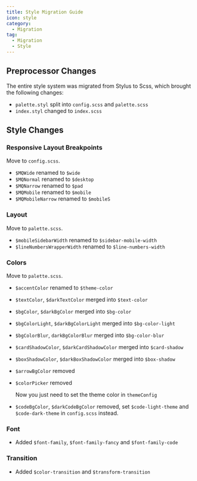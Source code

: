 ```yaml
---
title: Style Migration Guide
icon: style
category:
  - Migration
tag:
  - Migration
  - Style
---
```


## Preprocessor Changes

The entire style system was migrated from Stylus to Scss, which brought the following changes:

- `palette.styl` split into `config.scss` and `palette.scss`
- `index.styl` changed to `index.scss`

## Style Changes

### Responsive Layout Breakpoints

Move to `config.scss`.

- `$MQWide` renamed to `$wide`
- `$MQNormal` renamed to `$desktop`
- `$MQNarrow` renamed to `$pad`
- `$MQMobile` renamed to `$mobile`
- `$MQMobileNarrow` renamed to `$mobileS`

### Layout

Move to `palette.scss`.

- `$mobileSidebarWidth` renamed to `$sidebar-mobile-width`
- `$lineNumbersWrapperWidth` renamed to `$line-numbers-width`

### Colors

Move to `palette.scss`.

- `$accentColor` renamed to `$theme-color`
- `$textColor`, `$darkTextColor` merged into `$text-color`
- `$bgColor`, `$darkBgColor` merged into `$bg-color`
- `$bgColorLight`, `$darkBgColorLight` merged into `$bg-color-light`
- `$bgColorBlur`, `darkBgColorBlur` merged into `$bg-color-blur`
- `$cardShadowColor`, `$darkCardShadowColor` merged into `$card-shadow`
- `$boxShadowColor`, `$darkBoxShadowColor` merged into `$box-shadow`

- `$arrowBgColor` removed

- `$colorPicker` removed

  Now you just need to set the theme color in `themeConfig`

- `$codeBgColor`, `$darkCodeBgColor` removed, set `$code-light-theme` and `$code-dark-theme` in `config.scss` instead.

### Font

- Added `$font-family`, `$font-family-fancy` and `$font-family-code`

### Transition

- Added `$color-transition` and `$transform-transition`
